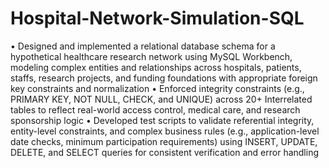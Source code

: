 # Hospital-Network-Simulation-SQL

• Designed and implemented a relational database schema for a hypothetical healthcare research network
using MySQL Workbench, modeling complex entities and relationships across hospitals, patients, staffs,
research projects, and funding foundations with appropriate foreign key constraints and normalization
• Enforced integrity constraints (e.g., PRIMARY KEY, NOT NULL, CHECK, and UNIQUE) across 20+
Interrelated tables to reflect real-world access control, medical care, and research sponsorship logic
• Developed test scripts to validate referential integrity, entity-level constraints, and complex business rules
(e.g., application-level date checks, minimum participation requirements) using INSERT, UPDATE, DELETE,
and SELECT queries for consistent verification and error handling
